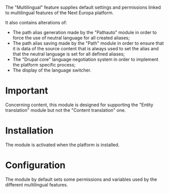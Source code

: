 The "Multilingual" feature supplies default settings and permissions linked to
multilingual features of the Next Europa platform.

It also contains alterations of:
* The path alias generation made by the "Pathauto" module in order
to force the use of neutral language for all created aliases;
* The path alias saving made by the "Path" module in order to ensure
that it is data of the source content that is always used to set the alias and
that the neutral language is set for all defined aliases;
* The "Drupal core" language negotiation system in order to
 implement the platform specific process;
* The display of the language switcher.

# Important

 Concerning content, this module is designed for supporting the
 "Entity translation" module but not the "Content translation" one.

# Installation

The module is activated when the platform is installed.

# Configuration

The module by default sets some permissions and variables used by the different
multilingual features.
